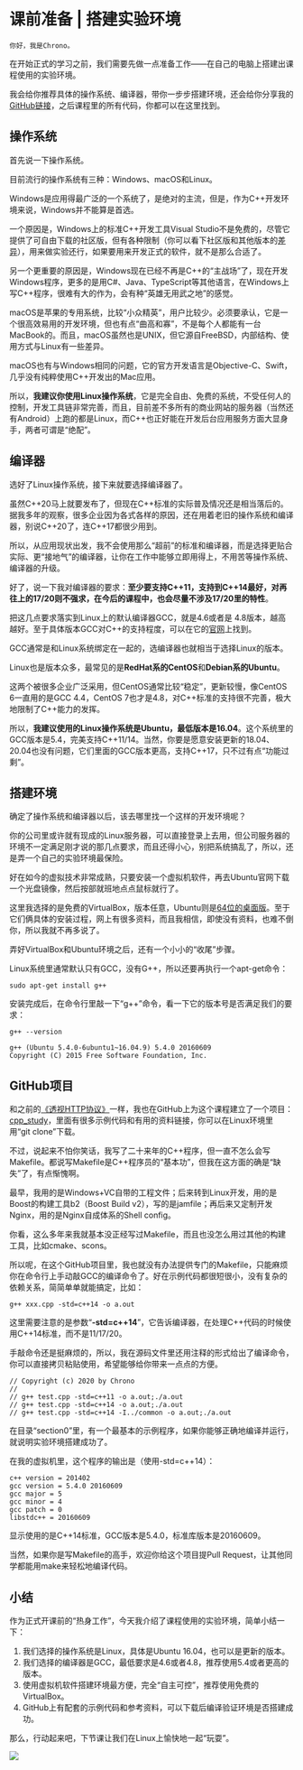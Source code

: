 # 课前准备 | 搭建实验环境

    你好，我是Chrono。

在开始正式的学习之前，我们需要先做一点准备工作——在自己的电脑上搭建出课程使用的实验环境。

我会给你推荐具体的操作系统、编译器，带你一步步搭建环境，还会给你分享我的[GitHub链接](https://github.com/chronolaw/cpp_study)，之后课程里的所有代码，你都可以在这里找到。

## 操作系统

首先说一下操作系统。

目前流行的操作系统有三种：Windows、macOS和Linux。

Windows是应用得最广泛的一个系统了，是绝对的主流，但是，作为C++开发环境来说，Windows并不能算是首选。

一个原因是，Windows上的标准C++开发工具Visual Studio不是免费的，尽管它提供了可自由下载的社区版，但有各种限制（你可以看下社区版和其他版本的[差异](https://visualstudio.microsoft.com/zh-hans/vs/compare/)），用来做实验还行，如果要用来开发正式的软件，就不是那么合适了。

另一个更重要的原因是，Windows现在已经不再是C++的“主战场”了，现在开发Windows程序，更多的是用C#、Java、TypeScript等其他语言，在Windows上写C++程序，很难有大的作为，会有种“英雄无用武之地”的感觉。

macOS是苹果的专用系统，比较“小众精英”，用户比较少。必须要承认，它是一个很高效易用的开发环境，但也有点“曲高和寡”，不是每个人都能有一台MacBook的。而且，macOS虽然也是UNIX，但它源自FreeBSD，内部结构、使用方式与Linux有一些差异。

macOS也有与Windows相同的问题，它的官方开发语言是Objective-C、Swift，几乎没有纯粹使用C++开发出的Mac应用。

所以，**我建议你使用Linux操作系统**，它是完全自由、免费的系统，不受任何人的控制，开发工具链非常完善，而且，目前差不多所有的商业网站的服务器（当然还有Android）上跑的都是Linux，而C++也正好能在开发后台应用服务方面大显身手，两者可谓是“绝配”。

## 编译器

选好了Linux操作系统，接下来就要选择编译器了。

虽然C++20马上就要发布了，但现在C++标准的实际普及情况还是相当落后的。据我多年的观察，很多企业因为各式各样的原因，还在用着老旧的操作系统和编译器，别说C++20了，连C++17都很少用到。

所以，从应用现状出发，我不会使用那么“超前”的标准和编译器，而是选择更贴合实际、更“接地气”的编译器，让你在工作中能够立即用得上，不用苦等操作系统、编译器的升级。

好了，说一下我对编译器的要求：**至少要支持C++11，支持到C++14最好，对再往上的17/20则不强求，在今后的课程中，也会尽量不涉及17/20里的特性**。

把这几点要求落实到Linux上的默认编译器GCC，就是4.6或者是 4.8版本，越高越好。至于具体版本GCC对C++的支持程度，可以在它的[官网](https://gcc.gnu.org/projects/cxx-status.html)上找到。

GCC通常是和Linux系统绑定在一起的，选编译器也就相当于选择Linux的版本。

Linux也是版本众多，最常见的是**RedHat系的CentOS**和**Debian系的Ubuntu**。

这两个被很多企业广泛采用，但CentOS通常比较“稳定”，更新较慢，像CentOS 6一直用的是GCC 4.4，CentOS 7也才是4.8，对C++标准的支持很不完善，极大地限制了C++能力的发挥。

所以，**我建议使用的Linux操作系统是Ubuntu，最低版本是16.04**。这个系统里的GCC版本是5.4，完美支持C++11/14。当然，你要是愿意安装更新的18.04、20.04也没有问题，它们里面的GCC版本更高，支持C++17，只不过有点“功能过剩”。

## 搭建环境

确定了操作系统和编译器以后，该去哪里找一个这样的开发环境呢？

你的公司里或许就有现成的Linux服务器，可以直接登录上去用，但公司服务器的环境不一定满足刚才说的那几点要求，而且还得小心，别把系统搞乱了，所以，还是弄一个自己的实验环境最保险。

好在如今的虚拟技术非常成熟，只要安装一个虚拟机软件，再去Ubuntu官网下载一个光盘镜像，然后按部就班地点点鼠标就行了。

这里我选择的是免费的VirtualBox，版本任意，Ubuntu则是[64位的桌面版](http://releases.ubuntu.com/16.04/ubuntu-16.04.6-desktop-amd64.iso)。至于它们俩具体的安装过程，网上有很多资料，而且我相信，即使没有资料，也难不倒你，所以我就不再多说了。

弄好VirtualBox和Ubuntu环境之后，还有一个小小的“收尾”步骤。

Linux系统里通常默认只有GCC，没有G++，所以还要再执行一个apt-get命令：

```
sudo apt-get install g++

```

安装完成后，在命令行里敲一下“g++”命令，看一下它的版本号是否满足我们的要求：

```
g++ --version

g++ (Ubuntu 5.4.0-6ubuntu1~16.04.9) 5.4.0 20160609
Copyright (C) 2015 Free Software Foundation, Inc.

```

## GitHub项目

和之前的[《透视HTTP协议》](https://time.geekbang.org/column/intro/100029001)一样，我也在GitHub上为这个课程建立了一个项目：[cpp\_study](https://github.com/chronolaw/cpp_study)，里面有很多示例代码和有用的资料链接，你可以在Linux环境里用“git clone”下载。

不过，说起来不怕你笑话，我写了二十来年的C++程序，但一直不怎么会写Makefile。都说写Makefile是C++程序员的“基本功”，但我在这方面的确是“缺失”了，有点惭愧啊。

最早，我用的是Windows+VC自带的工程文件；后来转到Linux开发，用的是Boost的构建工具b2（Boost Build v2），写的是jamfile；再后来又定制开发Nginx，用的是Nginx自成体系的Shell config。

你看，这么多年来我就基本没正经写过Makefile，而且也没怎么用过其他的构建工具，比如cmake、scons。

所以呢，在这个GitHub项目里，我也就没有办法提供专门的Makefile，只能麻烦你在命令行上手动敲GCC的编译命令了。好在示例代码都很短很小，没有复杂的依赖关系，简简单单就能搞定，比如：

```
g++ xxx.cpp -std=c++14 -o a.out

```

这里需要注意的是参数“**\-std=c++14**”，它告诉编译器，在处理C++代码的时候使用C++14标准，而不是11/17/20。

手敲命令还是挺麻烦的，所以，我在源码文件里还用注释的形式给出了编译命令，你可以直接拷贝粘贴使用，希望能够给你带来一点点的方便。

```
// Copyright (c) 2020 by Chrono
//
// g++ test.cpp -std=c++11 -o a.out;./a.out
// g++ test.cpp -std=c++14 -o a.out;./a.out
// g++ test.cpp -std=c++14 -I../common -o a.out;./a.out

```

在目录“section0”里，有一个最基本的示例程序，如果你能够正确地编译并运行，就说明实验环境搭建成功了。

在我的虚拟机里，这个程序的输出是（使用-std=c++14）：

```
c++ version = 201402
gcc version = 5.4.0 20160609
gcc major = 5
gcc minor = 4
gcc patch = 0
libstdc++ = 20160609

```

显示使用的是C++14标准，GCC版本是5.4.0，标准库版本是20160609。

当然，如果你是写Makefile的高手，欢迎你给这个项目提Pull Request，让其他同学都能用make来轻松地编译代码。

## 小结

作为正式开课前的“热身工作”，今天我介绍了课程使用的实验环境，简单小结一下：

1.  我们选择的操作系统是Linux，具体是Ubuntu 16.04，也可以是更新的版本。
2.  我们选择的编译器是GCC，最低要求是4.6或者4.8，推荐使用5.4或者更高的版本。
3.  使用虚拟机软件搭建环境最方便，完全“自主可控”，推荐使用免费的VirtualBox。
4.  GitHub上有配套的示例代码和参考资料，可以下载后编译验证环境是否搭建成功。

那么，行动起来吧，下节课让我们在Linux上愉快地一起“玩耍”。

![](https://static001.geekbang.org/resource/image/a1/42/a130365df3f983716977b2e816df7c42.jpg)
    
